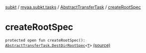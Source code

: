 [subkt](../../index.md) / [myaa.subkt.tasks](../index.md) / [AbstractTransferTask](index.md) / [createRootSpec](./create-root-spec.md)

# createRootSpec

`protected open fun createRootSpec(): `[`AbstractTransferTask.DestDirRootSpec`](-dest-dir-root-spec/index.md)`<`[`T`](-dest-dir-root-spec/index.md#T)`>` [(source)](https://github.com/Myaamori/SubKt/blob/0.1.7/src/main/kotlin/myaa/subkt/tasks/tasks.kt#L1668)